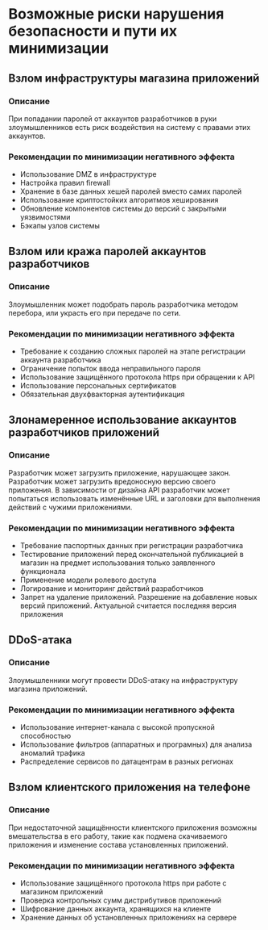 # Возможные риски нарушения безопасности и пути их минимизации

## Взлом инфраструктуры магазина приложений

### Описание
При попадании паролей от аккаунтов разработчиков в руки злоумышленников есть риск воздействия на систему с правами этих аккаунтов.

### Рекомендации по минимизации негативного эффекта
* Использование DMZ в инфраструктуре
* Настройка правил firewall
* Хранение в базе данных хешей паролей вместо самих паролей
* Использование криптостойких алгоритмов хеширования
* Обновление компонентов системы до версий с закрытыми уязвимостями
* Бэкапы узлов системы


## Взлом или кража паролей аккаунтов разработчиков

### Описание
Злоумышленник может подобрать пароль разработчика методом перебора, или украсть его при передаче по сети.

### Рекомендации по минимизации негативного эффекта
* Требование к созданию сложных паролей на этапе регистрации аккаунта разработчика
* Ограничение попыток ввода неправильного пароля
* Использование защищённого протокола https при обращении к API
* Использование персональных сертификатов
* Обязательная двухфвакторная аутентификация


## Злонамеренное использование аккаунтов разработчиков приложений

### Описание
Разработчик может загрузить приложение, нарушающее закон.
Разработчик может загрузить вредоносную версию своего приложения.
В зависимости от дизайна API разработчик может попытаться использовать изменённые URL и заголовки для выполнения действий с чужими приложениями.

### Рекомендации по минимизации негативного эффекта
* Требование паспортных данных при регистрации разработчика
* Тестирование приложений перед окончательной публикацией в магазин на предмет использования только заявленного функционала
* Применение модели ролевого доступа
* Логирование и мониторинг действий разработчиков
* Запрет на удаление приложений. Разрешение на добавление новых версий приложений. Актуальной считается последняя версия приложения


## DDoS-атака 

### Описание
Злоумышленники могут провести DDoS-атаку на инфраструктуру магазина приложений.

### Рекомендации по минимизации негативного эффекта
* Использование интернет-канала с высокой пропускной способностью
* Использование фильтров (аппаратных и програмных) для анализа аномалий трафика
* Распределение сервисов по датацентрам в разных регионах


## Взлом клиентского приложения на телефоне 

### Описание
При недостаточной защищённости клиентского приложения возможны вмешательства в его работу, такие как подмена скачиваемого приложения и изменение состава установленных приложений.

### Рекомендации по минимизации негативного эффекта
* Использование защищённого протокола https при работе с магазином приложений
* Проверка контрольных сумм дистрибутивов приложений
* Шифрование данных аккаунта, хранящихся на клиенте
* Хранение данных об установленных приложениях на сервере
